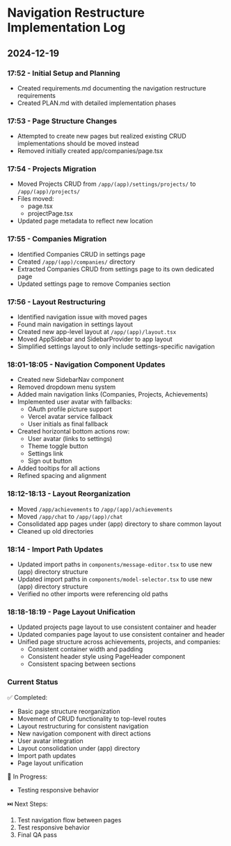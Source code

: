 # Navigation Restructure Implementation Log

## 2024-12-19

### 17:52 - Initial Setup and Planning
- Created requirements.md documenting the navigation restructure requirements
- Created PLAN.md with detailed implementation phases

### 17:53 - Page Structure Changes
- Attempted to create new pages but realized existing CRUD implementations should be moved instead
- Removed initially created app/companies/page.tsx

### 17:54 - Projects Migration
- Moved Projects CRUD from `/app/(app)/settings/projects/` to `/app/(app)/projects/`
- Files moved:
  - page.tsx
  - projectPage.tsx
- Updated page metadata to reflect new location

### 17:55 - Companies Migration
- Identified Companies CRUD in settings page
- Created `/app/(app)/companies/` directory
- Extracted Companies CRUD from settings page to its own dedicated page
- Updated settings page to remove Companies section

### 17:56 - Layout Restructuring
- Identified navigation issue with moved pages
- Found main navigation in settings layout
- Created new app-level layout at `/app/(app)/layout.tsx`
- Moved AppSidebar and SidebarProvider to app layout
- Simplified settings layout to only include settings-specific navigation

### 18:01-18:05 - Navigation Component Updates
- Created new SidebarNav component
- Removed dropdown menu system
- Added main navigation links (Companies, Projects, Achievements)
- Implemented user avatar with fallbacks:
  - OAuth profile picture support
  - Vercel avatar service fallback
  - User initials as final fallback
- Created horizontal bottom actions row:
  - User avatar (links to settings)
  - Theme toggle button
  - Settings link
  - Sign out button
- Added tooltips for all actions
- Refined spacing and alignment

### 18:12-18:13 - Layout Reorganization
- Moved `/app/achievements` to `/app/(app)/achievements`
- Moved `/app/chat` to `/app/(app)/chat`
- Consolidated app pages under (app) directory to share common layout
- Cleaned up old directories

### 18:14 - Import Path Updates
- Updated import paths in `components/message-editor.tsx` to use new (app) directory structure
- Updated import paths in `components/model-selector.tsx` to use new (app) directory structure
- Verified no other imports were referencing old paths

### 18:18-18:19 - Page Layout Unification
- Updated projects page layout to use consistent container and header
- Updated companies page layout to use consistent container and header
- Unified page structure across achievements, projects, and companies:
  - Consistent container width and padding
  - Consistent header style using PageHeader component
  - Consistent spacing between sections

### Current Status
✅ Completed:
- Basic page structure reorganization
- Movement of CRUD functionality to top-level routes
- Layout restructuring for consistent navigation
- New navigation component with direct actions
- User avatar integration
- Layout consolidation under (app) directory
- Import path updates
- Page layout unification

🔄 In Progress:
- Testing responsive behavior

⏭️ Next Steps:
1. Test navigation flow between pages
2. Test responsive behavior
3. Final QA pass
